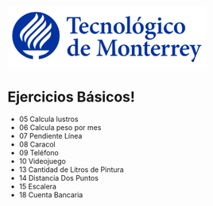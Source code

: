 ![Tec de Monterrey](images/logotecmty.png)
# Ejercicios Básicos!

- 05 Calcula lustros
- 06 Calcula peso por mes
- 07 Pendiente Línea
- 08 Caracol
- 09 Teléfono
- 10 Videojuego
- 13 Cantidad de Litros de Pintura
- 14 Distancia Dos Puntos
- 15 Escalera
- 18 Cuenta Bancaria
